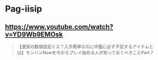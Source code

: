 # Pag-iisip

## https://www.youtube.com/watch?v=YD9Wb9EMOsk

> 【運営の数値設定ミス？入手簡単なのに中盤に必ず不足するアイテムとは】モンハンNowを今からプレイ始める人が知っておくべきことPart.7 
